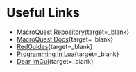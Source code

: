 # Useful Links

- [MacroQuest Repository](https://github.com/macroquest/macroquest){target=_blank}  
- [MacroQuest Docs](https://docs.macroquest.org/){target=_blank}  
- [RedGuides](https://www.redguides.com){target=_blank}  
- [Programming in Lua](https://www.lua.org/pil/contents.html){target=_blank}  
- [Dear ImGui](https://github.com/ocornut/imgui){target=_blank}  